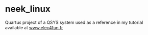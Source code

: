 neek_linux
==========

Quartus project of a QSYS system used as a reference in my tutorial available at www.elec4fun.fr